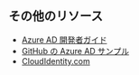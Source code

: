 ## その他のリソース

- [Azure AD 開発者ガイド](../articles/active-directory/active-directory-developers-guide.md)
- [GitHub の Azure AD サンプル](https://github.com/AzureAdSamples)
- [CloudIdentity.com](http://cloudidentity.com)

<!---HONumber=AcomDC_0413_2016-->